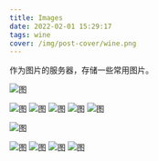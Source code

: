 ```yaml
---
title: Images
date: 2022-02-01 15:29:17
tags: wine
cover: /img/post-cover/wine.png
---
```


作为图片的服务器，存储一些常用图片。

![图](Images/red20-1.png)
<!-- ![图](Images/red20-2.png)
![图](Images/red20-3.png)
![图](Images/red20-4.png)
![图](Images/red20-5.png)
![图](Images/red20-6.png)
![图](Images/red20-7.png)
![图](Images/red20-8.png) -->

![图](Images/blueHard20-1.png)
![图](Images/blueHard20-2.png)
![图](Images/blueHard20-3.png)
![图](Images/blueHard20-4.png)
![图](Images/blueHard20-5.png)
<!-- ![图](Images/blueHard20-6.png)
![图](Images/blueHard20-7.png)
![图](Images/blueHard20-8.png) -->

![图](Images/blueSoft20-1.png)
<!-- ![图](Images/blueSoft20-2.png)
![图](Images/blueSoft20-3.png)
![图](Images/blueSoft20-4.png)
![图](Images/blueSoft20-5.png)
![图](Images/blueSoft20-6.png) -->

![图](Images/blueHard30-1.png)
![图](Images/blueHard30-2.png)
![图](Images/blueHard30-3.png)
![图](Images/blueHard30-4.png)
<!-- ![图](Images/blueHard30-5.png)
![图](Images/blueHard30-6.png)
![图](Images/blueHard30-7.png)
![图](Images/blueHard30-8.png) -->

